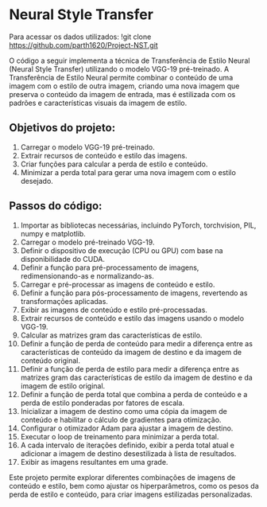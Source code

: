 # Neural Style Transfer

Para acessar os dados utilizados: !git clone https://github.com/parth1620/Project-NST.git

O código a seguir implementa a técnica de Transferência de Estilo Neural (Neural Style Transfer) utilizando o modelo VGG-19 pré-treinado. A Transferência de Estilo Neural permite combinar o conteúdo de uma imagem com o estilo de outra imagem, criando uma nova imagem que preserva o conteúdo da imagem de entrada, mas é estilizada com os padrões e características visuais da imagem de estilo.

## Objetivos do projeto:

1. Carregar o modelo VGG-19 pré-treinado.
2. Extrair recursos de conteúdo e estilo das imagens.
3. Criar funções para calcular a perda de estilo e conteúdo.
4. Minimizar a perda total para gerar uma nova imagem com o estilo desejado.

## Passos do código:

1. Importar as bibliotecas necessárias, incluindo PyTorch, torchvision, PIL, numpy e matplotlib.
2. Carregar o modelo pré-treinado VGG-19.
3. Definir o dispositivo de execução (CPU ou GPU) com base na disponibilidade do CUDA.
4. Definir a função para pré-processamento de imagens, redimensionando-as e normalizando-as.
5. Carregar e pré-processar as imagens de conteúdo e estilo.
6. Definir a função para pós-processamento de imagens, revertendo as transformações aplicadas.
7. Exibir as imagens de conteúdo e estilo pré-processadas.
8. Extrair recursos de conteúdo e estilo das imagens usando o modelo VGG-19.
9. Calcular as matrizes gram das características de estilo.
10. Definir a função de perda de conteúdo para medir a diferença entre as características de conteúdo da imagem de destino e da imagem de conteúdo original.
11. Definir a função de perda de estilo para medir a diferença entre as matrizes gram das características de estilo da imagem de destino e da imagem de estilo original.
12. Definir a função de perda total que combina a perda de conteúdo e a perda de estilo ponderadas por fatores de escala.
13. Inicializar a imagem de destino como uma cópia da imagem de conteúdo e habilitar o cálculo de gradientes para otimização.
14. Configurar o otimizador Adam para ajustar a imagem de destino.
15. Executar o loop de treinamento para minimizar a perda total.
16. A cada intervalo de iterações definido, exibir a perda total atual e adicionar a imagem de destino desestilizada à lista de resultados.
17. Exibir as imagens resultantes em uma grade.

Este projeto permite explorar diferentes combinações de imagens de conteúdo e estilo, bem como ajustar os hiperparâmetros, como os pesos da perda de estilo e conteúdo, para criar imagens estilizadas personalizadas.


